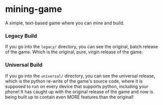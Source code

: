 # mining-game
A simple, text-based game where you can mine and build.

### Legacy Build
If you go into the `legacy/` directory, you can see the
original, batch release of the game. Which is the
original, pure, virgin release of the game.

### Universal Build
If you go into the `universal/` directory, you can see
the universal release, which is the python re-write of
the game's source code, where it is supposed to run on
every device that supports python, including your phone!
It has caught up with the original release of the game
and now is being built up to contain even MORE features
than the original!
